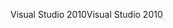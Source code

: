 <span data-ttu-id="eee46-101">Visual Studio 2010</span><span class="sxs-lookup"><span data-stu-id="eee46-101">Visual Studio 2010</span></span>